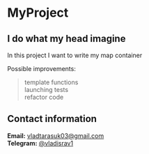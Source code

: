 # MyProject

## I do what my head imagine
In this project I want to write my map container

Possible improvements:
> template functions  
> launching tests  
> refactor code  

## Contact information

**Email:** vladtarasuk03@gmail.com  
**Telegram:** [@vladisrav1](https://telegram.me/vladisrav1)

